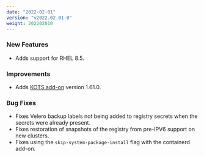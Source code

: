 ```yaml
---
date: "2022-02-01"
version: "v2022.02.01-0"
weight: 202202010
---
```


### <span class="label label-green">New Features</span>
- Adds support for RHEL 8.5.

### <span class="label label-blue">Improvements</span>
- Adds [KOTS add-on](/docs/add-ons/kotsadm) version 1.61.0.

### <span class="label label-orange">Bug Fixes</span>
- Fixes Velero backup labels not being added to registry secrets when the secrets were already present.
- Fixes restoration of snapshots of the registry from pre-IPV6 support on new clusters.
- Fixes using the `skip-system-package-install` flag with the containerd add-on.

